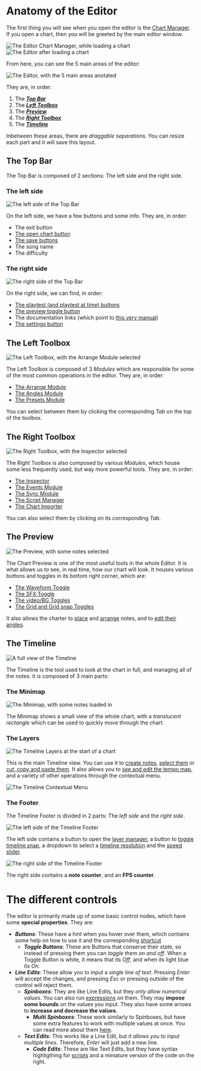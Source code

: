 # Anatomy of the Editor

The first thing you will see when you open the editor is the [Chart Manager](chart_manager.md). If you open a chart, then you will be greeted by the main editor window.

![The Editor Chart Manager, while loading a chart](media/editor_anatomy/chart_manager.png)
![The Editor after loading a chart](media/editor_anatomy/editor_after_loading.png)

From here, you can see the 5 main areas of the editor:

![The Editor, with the 5 main areas anotated](media/editor_anatomy/editor_anotated.png)

They are, in order:
1. The [***Top Bar***](#the-top-bar)
2. The [***Left Toolbox***](#the-left-toolbox)
3. The [***Preview***](#the-preview)
4. The [***Right Toolbox***](#the-right-toolbox)
5. The [***Timeline***](#the-timeline)

Inbetween these areas, there are *draggable separations*. You can resize each part and it will save this layout.

## The Top Bar

The Top Bar is composed of 2 sections: The left side and the right side.

### The left side
![The left side of the Top Bar](media/editor_anatomy/top_bar_left.png)

On the left side, we have a few buttons and some info. They are, in order:
* The exit button
* [The open chart button](chart_manager.md)
* [The save buttons](saving.md)
* The song name
* The difficulty

### The right side
![The right side of the Top Bar](media/editor_anatomy/top_bar_right.png)

On the right side, we can find, in order:
* [The playtest (and playtest at time) buttons](chart_preview/playtest.md)
* [The preview toggle button](chart_preview.md)
* The documentation links (which point to [this very manual](https://linobigatti.github.io/ph-editor-reference/))
* [The settings button](settings.md)

## The Left Toolbox
![The Left Toolbox, with the Arrange Module selected](media/editor_anatomy/left_toolbox.png)

The Left Toolbox is composed of 3 *Modules* which are responsible for some of the most common operations in the editor. They are, in order:
* [The Arrange Module](arrange_module.md)
* [The Angles Module](angles_module.md)
* [The Presets Module](presets.md)

You can select between them by clicking the corresponding *Tab* on the top of the toolbox.

## The Right Toolbox
![The Right Toolbox, with the Inspector selected](media/editor_anatomy/right_toolbox.png)

The Right Toolbox is also composed by various *Modules*, which house some less frequently used, but way more powerful tools. They are, in order:
* [The Inspector](inspector.md)
* [The Events Module](events.md)
* [The Sync Module](timeline/sync.md)
* [The Script Manager](scripts.md)
* [The Chart Importer](imports.md)

You can also select them by clicking on its corresponding *Tab*.

## The Preview
![The Preview, with some notes selected](media/editor_anatomy/preview.png)

The Chart Preview is one of the most useful tools in the whole Editor. It is what allows us to see, in real time, how our chart will look. It houses various buttons and toggles in its bottom right corner, which are:
* [The Waveform Toggle](timeline.md#waveform)
* [The SFX Toggle](chart_preview.md#sound-effects)
* [The video/BG Toggles](chart_preview.md#video-and-background-art)
* [The Grid and Grid snap Toggles](chart_preview/grid.md)

It also allows the charter to [place](arrange_module/preview_tools.md) and [arrange](arrange_module/arrange_wheel.md) notes, and to [edit their angles](angles_module/preview_tools.md).

## The Timeline
![A full view of the Timeline](media/editor_anatomy/full_timeline.png)

The Timeline is the tool used to look at the chart in full, and managing all of the notes. it is composed of 3 main parts:

### The Minimap
![The Minimap, with some notes loaded in](media/editor_anatomy/timeline_minimap.png)

The Minimap shows a small view of the whole chart, with a *translucent rectangle* which can be used to quickly move through the chart.

### The Layers
![The Timeline Layers at the start of a chart](media/editor_anatomy/timeline_layers.png)

This is the main Timeline view. You can use it to [create notes](timeline/creation_and_selection.md), [select them](timeline/creation_and_selection.md) or [cut, copy and paste them](timeline/move_selection.md). It also allows you to [see and edit the tempo map](timeline/sync.md), and a variety of other operations through the contextual menu.

![The Timeline Contextual Menu](media/editor_anatomy/timeline_contextual_menu.png)

### The Footer
The Timeline Footer is divided in 2 parts: The *left side* and the *right side*.

![The left side of the Timeline Footer](media/editor_anatomy/timeline_footer_left.png)

The left side contains a button to open the [layer manager](settings/local.md#layers), a button to [toggle timeline snap](timeline/sync.md#snap), a dropdown to select a [timeline resolution](timeline/sync.md#snap) and the [speed slider](chart_preview/speed_controls.md).

![The right side of the Timeline Footer](media/editor_anatomy/timeline_footer_right.png)

The right side contains a **note counter**, and an **FPS counter**.

# The different controls

The editor is primarily made up of some basic control nodes, which have some **special properties**. They are:
* ***Buttons***: These have a hint when you hover over them, which contains some help on how to use it and the corresponding [shortcut](settings/shortcuts.md)
    * ***Toggle Buttons***: These are Buttons that conserve their state, so instead of pressing them you can *toggle them on and off*. When a Toggle Button is white, it means that its *Off*, and when its light blue its *On*.
* ***Line Edits***: These allow you to input a *single line of text*. Pressing *Enter* will accept the changes, and pressing *Esc* or pressing outside of the control will reject them.
    * ***Spinboxes***: They are like Line Edits, but they *only allow numerical values*. You can also run [expressions](../developer/scripts_and_expressions.md) on them. They may **impose some bounds** on the values you input. They also have some arrows to **increase and decrease the values**.
        * ***Multi Spinboxes***: These work similarly to Spinboxes, but have some extra features to work with multiple values at once. You can read more about them [here](inspector/editing.md).
    * ***Text Edits***: This works like a Line Edit, but it *allows you to input multiple lines*. Therefore, *Enter* will just add a new line.
        * ***Code Edits***: These are like Text Edits, but they have syntax highligthing for [scripts](../developer/scripts_and_expressions.md) and a miniature version of the code on the right.
